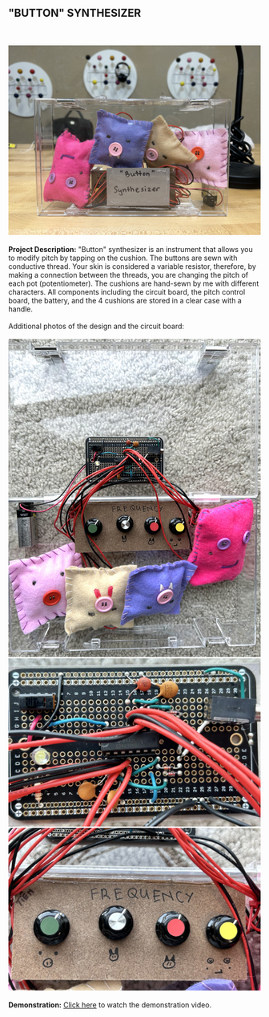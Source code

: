 ## "BUTTON" SYNTHESIZER
<br><br>
<img src="images/buttonsynth_front.png"/>
<br><br>
**Project Description:** "Button" synthesizer is an instrument that allows you to modify pitch by tapping on the cushion. The buttons are sewn with conductive thread.
Your skin is considered a variable resistor, therefore, by making a connection between the threads, you are changing the pitch of each pot (potentiometer).
The cushions are hand-sewn by me with different characters. All components including the circuit board, the pitch control board, the battery, and the 4 cushions are stored in a clear case with a handle.
<br><br>
Additional photos of the design and the circuit board:
<br><br>
<img src="images/buttonsynth_in.png"/>
<img src="images/buttonsynth_cirb.png"/>
<img src="images/buttonsynth_ctrb1.png"/>
<br><br>
**Demonstration:** [Click here](https://drive.google.com/file/d/1bfHL5FGjcFILCOO_uVvkqVHRVZypXYwI/view?usp=sharing) to watch the demonstration video.
